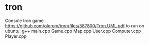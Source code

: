 # tron
Console tron game
https://github.com/olerom/tron/files/587800/Tron.UML.pdf
to run on ubuntu:  g++ main.cpp Game.cpp Map.cpp User.cpp Computer.cpp Player.cpp
